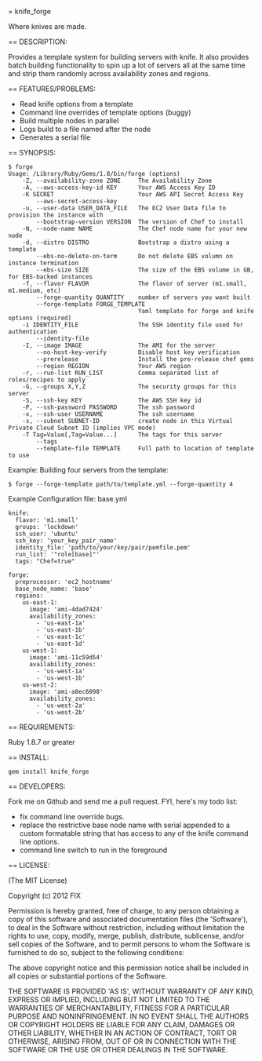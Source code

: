 = knife_forge

Where knives are made.

== DESCRIPTION:

Provides a template system for building servers with knife.  It also provides
batch building functionality to spin up a lot of servers all at the same time 
and strip them randomly across availability zones and regions.

== FEATURES/PROBLEMS:

- Read knife options from a template
- Command line overrides of template options (buggy)
- Build multiple nodes in parallel
- Logs build to a file named after the node
- Generates a serial file

== SYNOPSIS:

    $ forge
    Usage: /Library/Ruby/Gems/1.8/bin/forge (options)
        -Z, --availability-zone ZONE     The Availability Zone
        -A, --aws-access-key-id KEY      Your AWS Access Key ID
        -K SECRET                        Your AWS API Secret Access Key
            --aws-secret-access-key
        -u, --user-data USER_DATA_FILE   The EC2 User Data file to provision the instance with
            --bootstrap-version VERSION  The version of Chef to install
        -N, --node-name NAME             The Chef node name for your new node
        -d, --distro DISTRO              Bootstrap a distro using a template
            --ebs-no-delete-on-term      Do not delete EBS volumn on instance termination
            --ebs-size SIZE              The size of the EBS volume in GB, for EBS-backed instances
        -f, --flavor FLAVOR              The flavor of server (m1.small, m1.medium, etc)
            --forge-quantity QUANTITY    number of servers you want built
            --forge-template FORGE_TEMPLATE
                                         Yaml template for forge and knife options (required)
        -i IDENTITY_FILE                 The SSH identity file used for authentication
            --identity-file
        -I, --image IMAGE                The AMI for the server
            --no-host-key-verify         Disable host key verification
            --prerelease                 Install the pre-release chef gems
            --region REGION              Your AWS region
        -r, --run-list RUN_LIST          Comma separated list of roles/recipes to apply
        -G, --groups X,Y,Z               The security groups for this server
        -S, --ssh-key KEY                The AWS SSH key id
        -P, --ssh-password PASSWORD      The ssh password
        -x, --ssh-user USERNAME          The ssh username
        -s, --subnet SUBNET-ID           create node in this Virtual Private Cloud Subnet ID (implies VPC mode)
        -T Tag=Value[,Tag=Value...]      The tags for this server
            --tags
            --template-file TEMPLATE     Full path to location of template to use

Example: Building four servers from the template:

    $ forge --forge-template path/to/template.yml --forge-quantity 4


Example Configuration file:  base.yml

    knife:
      flavor: 'm1.small'
      groups: 'lockdown'
      ssh_user: 'ubuntu'
      ssh_key: 'your_key_pair_name'
      identity_file: 'path/to/your/key/pair/pemfile.pem'
      run_list: '"role[base]"'
      tags: "Chef=true"

    forge:
      preprocessor: 'ec2_hostname'
      base_node_name: 'base'
      regions: 
        us-east-1:
          image: 'ami-4dad7424'
          availability_zones:
            - 'us-east-1a'
            - 'us-east-1b'
            - 'us-east-1c'
            - 'us-east-1d'
        us-west-1:
          image: 'ami-11c59d54'
          availability_zones:
            - 'us-west-1a'
            - 'us-west-1b'
        us-west-2:
          image: 'ami-a8ec6098'
          availability_zones:
            - 'us-west-2a'
            - 'us-west-2b'


== REQUIREMENTS:

Ruby 1.8.7 or greater

== INSTALL:

    gem install knife_forge

== DEVELOPERS:

Fork me on Github and send me a pull request.  FYI, here's my todo list:

- fix command line override bugs.
- replace the restrictive base node name with serial appended to a custom 
  formatable string that has access to any of the knife command line options.
- command line switch to run in the foreground


== LICENSE:

(The MIT License)

Copyright (c) 2012 FIX

Permission is hereby granted, free of charge, to any person obtaining
a copy of this software and associated documentation files (the
'Software'), to deal in the Software without restriction, including
without limitation the rights to use, copy, modify, merge, publish,
distribute, sublicense, and/or sell copies of the Software, and to
permit persons to whom the Software is furnished to do so, subject to
the following conditions:

The above copyright notice and this permission notice shall be
included in all copies or substantial portions of the Software.

THE SOFTWARE IS PROVIDED 'AS IS', WITHOUT WARRANTY OF ANY KIND,
EXPRESS OR IMPLIED, INCLUDING BUT NOT LIMITED TO THE WARRANTIES OF
MERCHANTABILITY, FITNESS FOR A PARTICULAR PURPOSE AND NONINFRINGEMENT.
IN NO EVENT SHALL THE AUTHORS OR COPYRIGHT HOLDERS BE LIABLE FOR ANY
CLAIM, DAMAGES OR OTHER LIABILITY, WHETHER IN AN ACTION OF CONTRACT,
TORT OR OTHERWISE, ARISING FROM, OUT OF OR IN CONNECTION WITH THE
SOFTWARE OR THE USE OR OTHER DEALINGS IN THE SOFTWARE.
